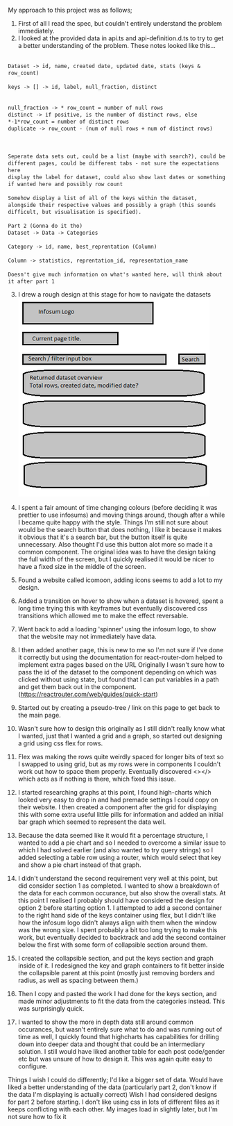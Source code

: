 My approach to this project was as follows;

1. First of all I read the spec, but couldn't entirely understand the problem immediately.
2. I looked at the provided data in api.ts and api-definition.d.ts to try to get a better understanding of the problem. These notes looked like this...

```Make API call -> [Dataset, Dataset, Dataset]

Dataset -> id, name, created date, updated date, stats (keys & row_count)

keys -> [] -> id, label, null_fraction, distinct


null_fraction -> * row_count = number of null rows
distinct -> if positive, is the number of distinct rows, else *-1*row_count = number of distinct rows
duplicate -> row_count - (num of null rows + num of distinct rows)



Seperate data sets out, could be a list (maybe with search?), could be different pages, could be different tabs - not sure the expectations here
display the label for dataset, could also show last dates or something if wanted here and possibly row count

Somehow display a list of all of the keys within the dataset, alongside their respective values and possibly a graph (this sounds difficult, but visualisation is specified).

Part 2 (Gonna do it tho)
Dataset -> Data -> Categories

Category -> id, name, best_reprentation (Column)

Column -> statistics, reprentation_id, representation_name

Doesn't give much information on what's wanted here, will think about it after part 1
```

3. I drew a rough design at this stage for how to navigate the datasets
![Initial design](/readmeextra/initialdesign.png "First design")

4. I spent a fair amount of time changing colours (before deciding it was prettier to use infosums) and moving things around, though after a while I became quite happy with the style.
Things I'm still not sure about would be the search button that does nothing, I like it because it makes it obvious that it's a search bar, but the button itself is quite unnecessary. Also thought I'd use this button alot more so made it a common component. The original idea was to have the design taking the full width of the screen, but I quickly realised it would be nicer to have a fixed size in the middle of the screen.

5. Found a website called icomoon, adding icons seems to add a lot to my design.

6. Added a transition on hover to show when a dataset is hovered, spent a long time trying this with keyframes but eventually discovered css transitions which allowed me to make the effect reversable.

7. Went back to add a loading 'spinner' using the infosum logo, to show that the website may not immediately have data.

8. I then added another page, this is new to me so I'm not sure if I've done it correctly but using the documentation for react-router-dom helped to implement extra pages based on the URL
Originally I wasn't sure how to pass the id of the dataset to the component depending on which was clicked without using state, but found that I can put variables in a path and get them back out in the component.
(https://reactrouter.com/web/guides/quick-start)

9. Started out by creating a pseudo-tree / link on this page to get back to the main page.

10. Wasn't sure how to design this originally as I still didn't really know what I wanted, just that I wanted a grid and a graph, so started out designing a grid using css flex for rows.

11. Flex was making the rows quite weirdly spaced for longer bits of text so I swapped to using grid, but as my rows were in components I couldn't work out how to space them properly.
Eventually discovered <></> which acts as if nothing is there, which fixed this issue.

12. I started researching graphs at this point, I found high-charts which looked very easy to drop in and had premade settings I could copy on their website. I then created a component after the grid for displaying this with some extra useful little pills for information and added an initial bar graph which seemed to represent the data well.

13. Because the data seemed like it would fit a percentage structure, I wanted to add a pie chart and so I needed to overcome a similar issue to which I had solved earlier (and also wanted to try query strings) so I added selecting a table row using a router, which would select that key and show a pie chart instead of that graph.

14. I didn't understand the second requirement very well at this point, but did consider section 1 as completed. I wanted to show a breakdown of the data for each common occurance, but also show the overall stats. At this point I realised I probably should have considered the design for option 2 before starting option 1.
I attempted to add a second container to the right hand side of the keys container using flex, but I didn't like how the infosum logo didn't always align with them when the window was the wrong size. I spent probably a bit too long trying to make this work, but eventually decided to backtrack and add the second container below the first with some form of collapsible section around them.

15. I created the collapsible section, and put the keys section and graph inside of it. I redesigned the key and graph containers to fit better inside the collapsible parent at this point (mostly just removing borders and radius, as well as spacing between them.)

16. Then I copy and pasted the work I had done for the keys section, and made minor adjustments to fit the data from the categories instead. This was surprisingly quick.

17. I wanted to show the more in depth data still around common occurances, but wasn't entirely sure what to do and was running out of time as well, I quickly found that highcharts has capabilities for drilling down into deeper data and thought that could be an intermediary solution. I still would have liked another table for each post code/gender etc but was unsure of how to design it. This was again quite easy to configure.


Things I wish I could do differently;
I'd like a bigger set of data.
Would have liked a better understanding of the data (particularly part 2, don't know if the data I'm displaying is actually correct)
Wish I had considered designs for part 2 before starting.
I don't like using css in lots of different files as it keeps conflicting with each other.
My images load in slightly later, but I'm not sure how to fix it
